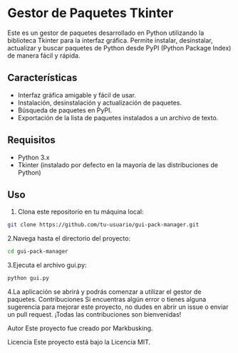 # Gestor de Paquetes Tkinter

Este es un gestor de paquetes desarrollado en Python utilizando la biblioteca Tkinter para la interfaz gráfica. Permite instalar, desinstalar, actualizar y buscar paquetes de Python desde PyPI (Python Package Index) de manera fácil y rápida.

## Características

- Interfaz gráfica amigable y fácil de usar.
- Instalación, desinstalación y actualización de paquetes.
- Búsqueda de paquetes en PyPI.
- Exportación de la lista de paquetes instalados a un archivo de texto.

## Requisitos

- Python 3.x
- Tkinter (instalado por defecto en la mayoría de las distribuciones de Python)

## Uso

1. Clona este repositorio en tu máquina local:

```bash
git clone https://github.com/tu-usuario/gui-pack-manager.git
```
2.Navega hasta el directorio del proyecto:
```bash
cd gui-pack-manager
```
3.Ejecuta el archivo gui.py:
```bash
python gui.py
```
4.La aplicación se abrirá y podrás comenzar a utilizar el gestor de paquetes.
Contribuciones
Si encuentras algún error o tienes alguna sugerencia para mejorar este proyecto, no dudes en abrir un issue o enviar un pull request. ¡Todas las contribuciones son bienvenidas!

Autor
Este proyecto fue creado por Markbusking.

Licencia
Este proyecto está bajo la Licencia MIT.
